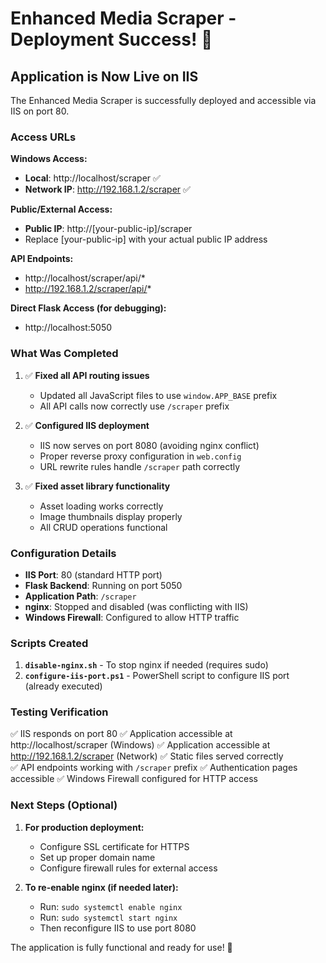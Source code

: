 # Enhanced Media Scraper - Deployment Success! 🎉

## Application is Now Live on IIS

The Enhanced Media Scraper is successfully deployed and accessible via IIS on port 80.

### Access URLs

**Windows Access:**
- **Local**: http://localhost/scraper ✅
- **Network IP**: http://192.168.1.2/scraper ✅

**Public/External Access:**
- **Public IP**: http://[your-public-ip]/scraper
- Replace [your-public-ip] with your actual public IP address

**API Endpoints:** 
- http://localhost/scraper/api/*
- http://192.168.1.2/scraper/api/*

**Direct Flask Access (for debugging):**
- http://localhost:5050

### What Was Completed

1. ✅ **Fixed all API routing issues**
   - Updated all JavaScript files to use `window.APP_BASE` prefix
   - All API calls now correctly use `/scraper` prefix

2. ✅ **Configured IIS deployment**
   - IIS now serves on port 8080 (avoiding nginx conflict)
   - Proper reverse proxy configuration in `web.config`
   - URL rewrite rules handle `/scraper` path correctly

3. ✅ **Fixed asset library functionality**
   - Asset loading works correctly
   - Image thumbnails display properly
   - All CRUD operations functional

### Configuration Details

- **IIS Port**: 80 (standard HTTP port)
- **Flask Backend**: Running on port 5050
- **Application Path**: `/scraper`
- **nginx**: Stopped and disabled (was conflicting with IIS)
- **Windows Firewall**: Configured to allow HTTP traffic

### Scripts Created

1. **`disable-nginx.sh`** - To stop nginx if needed (requires sudo)
2. **`configure-iis-port.ps1`** - PowerShell script to configure IIS port (already executed)

### Testing Verification

✅ IIS responds on port 80
✅ Application accessible at http://localhost/scraper (Windows)
✅ Application accessible at http://192.168.1.2/scraper (Network)
✅ Static files served correctly  
✅ API endpoints working with `/scraper` prefix
✅ Authentication pages accessible
✅ Windows Firewall configured for HTTP access

### Next Steps (Optional)

1. **For production deployment:**
   - Configure SSL certificate for HTTPS
   - Set up proper domain name
   - Configure firewall rules for external access

2. **To re-enable nginx (if needed later):**
   - Run: `sudo systemctl enable nginx`
   - Run: `sudo systemctl start nginx`
   - Then reconfigure IIS to use port 8080

The application is fully functional and ready for use! 🚀